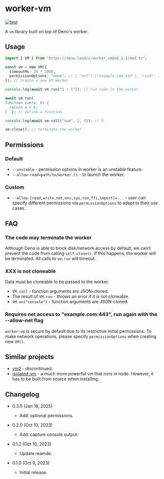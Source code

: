 # worker-vm

[![test](https://github.com/eight04/worker-vm/actions/workflows/test.yml/badge.svg)](https://github.com/eight04/worker-vm/actions/workflows/test.yml)

A `vm` library built on top of Deno's worker.

## Usage

```ts
import { VM } from "https://deno.land/x/worker_vm@v0.1.1/mod.ts";

const vm = new VM({
  timeoutMs: 30 * 1000,
  permissionOptions: "none", // { "net": ["example.com:443"], "read": ["foo.txt", "bar.txt"]}
}); // create a new VM Worker

console.log(await vm.run("1 + 1")); // run code in the worker

await vm.run(`
function sum(a, b) {
  return a + b;
} `); // define a function

console.log(await vm.call("sum", 2, 3)); // 5

vm.close(); // terminate the worker
```

## Permissions

### Default

- `--unstable` - permission options in worker is an unstable feature.
- `--allow-read=path/to/worker.ts` - to launch the worker.

### Custom

- `--allow-[read,write,net,env,sys,run,ffi,import]=...` - user can specify different permissions via `permissionOptions` to adapt to their use cases.

## FAQ

### The code may terminate the worker

Although Deno is able to block disk/network access by default, we can't prevent the code from calling `self.close()`. If this happens, the worker will be terminated. All calls to `vm.run` will timeout.

### XXX is not cloneable

Data must be cloneable to be passed to the worker:

- `VM.call` - function arguments are JSON-cloned.
- The result of `VM.run` - throws an error if it is not cloneable.
- `VM.on("console")` - function arguments are JSON-cloned.

### Requires net access to "example.com:443", run again with the --allow-net flag

`worker-vm` is secure by default due to its restrictive initial permissions. To make network operations, please specify `permissionOptions` when creating new `VM()`.

## Similar projects

- [vm2](https://www.npmjs.com/package/vm2) - discontinued.
- [isolated-vm](https://github.com/laverdet/isolated-vm) - a much more powerful vm that runs in node. However, it has to be built from source when installing.

## Changelog

- 0.3.0 (Jan 18, 2025)

  - Add: optional permissions.

- 0.2.0 (Oct 10, 2023)

  - Add: capture console output.

- 0.1.2 (Oct 10, 2023)

  - Update reamde.

- 0.1.0 (Oct 9, 2023)

  - Initial release.

